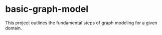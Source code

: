 # basic-graph-model
This project outlines the fundamental steps of graph modeling for a given domain. 
